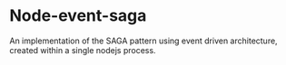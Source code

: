 # Node-event-saga
An implementation of the SAGA pattern using event driven architecture, created within a single nodejs process.
